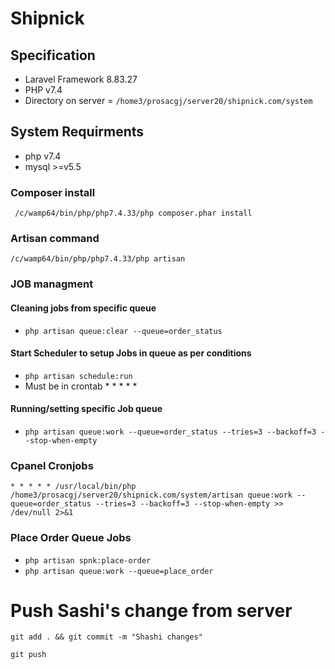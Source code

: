 # Shipnick

## Specification 
- Laravel Framework 8.83.27
- PHP v7.4
- Directory on server  = ```/home3/prosacgj/server20/shipnick.com/system```

## System Requirments
- php v7.4
- mysql >=v5.5

### Composer install
``` /c/wamp64/bin/php/php7.4.33/php composer.phar install```

### Artisan command
``` /c/wamp64/bin/php/php7.4.33/php artisan ```


### JOB managment 
#### Cleaning jobs from specific queue
- ```php artisan queue:clear --queue=order_status```

#### Start Scheduler to setup Jobs in queue as per conditions 
 - ``` php artisan schedule:run ```
 - Must be in crontab * * * * *

#### Running/setting specific Job queue 
 - ``` php artisan queue:work --queue=order_status --tries=3 --backoff=3 --stop-when-empty ```

### Cpanel Cronjobs 
``` * * * * * /usr/local/bin/php /home3/prosacgj/server20/shipnick.com/system/artisan queue:work --queue=order_status --tries=3 --backoff=3 --stop-when-empty >> /dev/null 2>&1 ```


### Place Order Queue Jobs
- ```php artisan spnk:place-order```
- ```php artisan queue:work --queue=place_order```

 # Push Sashi's change from server
``` git add . && git commit -m "Shashi changes" ```

``` git push ```